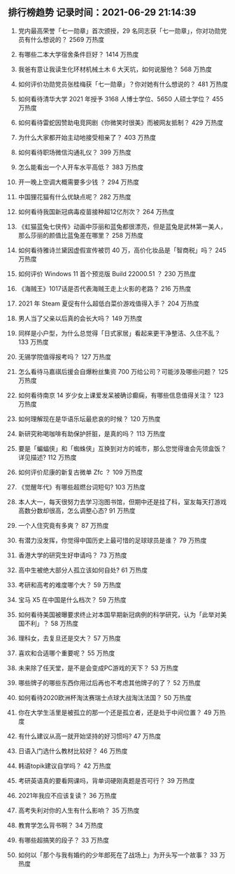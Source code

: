 
## 排行榜趋势 记录时间：2021-06-29 21:14:39
  
  1. 党内最高荣誉「七一勋章」首次颁授，29 名同志获「七一勋章」，你对功勋党员有什么想说的？ 2569 万热度
    
  2. 有哪些二本大学宿舍条件巨好？ 1414 万热度
    
  3. 我爸有意让我读生化环材机械土木 6 大天坑，如何说服他？ 568 万热度
    
  4. 如何评价功勋党员张桂梅获「七一勋章」？你对她有什么想说的？ 481 万热度
    
  5. 如何看待清华大学 2021 年授予 3168 人博士学位、5650 人硕士学位？ 455 万热度
    
  6. 如何看待雷蛇因赞助电竞网剧《你微笑时很美》而被网友抵制？ 429 万热度
    
  7. 为什么大家都开始主动地接受相亲了？ 403 万热度
    
  8. 如何看待职场微信沟通礼仪？ 399 万热度
    
  9. 怎么能看出一个人开车水平高低？ 383 万热度
    
  10. 开一晚上空调大概需要多少钱 ？ 294 万热度
    
  11. 中国狸花猫有什么优缺点呢？ 282 万热度
    
  12. 如何看待我国新冠病毒疫苗接种超12亿剂次？ 264 万热度
    
  13. 《虹猫蓝兔七侠传》动画中莎丽和蓝兔都很漂亮，但是蓝兔是武林第一美人，那么莎丽的颜值比蓝兔差在哪里？ 258 万热度
    
  14. 如何看待雅诗兰黛因虚假宣传被罚 40 万，高价化妆品是「智商税」吗？ 245 万热度
    
  15. 如何评价 Windows 11 首个预览版 Build 22000.51 ？ 230 万热度
    
  16. 《海贼王》1017话是否代表海贼王走上火影的老路？ 216 万热度
    
  17. 2021 年 Steam 夏促有什么超低白菜价游戏值得入手？ 204 万热度
    
  18. 男人当了父亲以后真的会长大吗？ 149 万热度
    
  19. 同样是小户型，为什么总觉得「日式家居」看起来更干净整洁、久住不乱？ 133 万热度
    
  20. 无锡学院值得报考吗？ 127 万热度
    
  21. 怎么看待马嘉祺后援会自爆粉丝集资 700 万给公司？可能涉及哪些问题？ 125 万热度
    
  22. 如何看待南京 14 岁少女上课爱发呆被确诊癫痫，有哪些信息值得关注？ 123 万热度
    
  23. 如何理解现在是华语乐坛最悲哀的时候？ 120 万热度
    
  24. 新研究称喝咖啡有助保护肝脏，是真的吗？ 113 万热度
    
  25. 要是「蝙蝠侠」和「蜘蛛侠」互换到对方的城市，那么您觉得谁会先领盒饭？详见描述? 112 万热度
    
  26. 如何评价尼康的新复古微单 Zfc ？ 109 万热度
    
  27. 《觉醒年代》有哪些超燃台词短句? 103 万热度
    
  28. 本人大一，每天很努力去学习泡图书馆，但期中还是挂了科，室友每天打游戏高数分数却很高，怎么调整心态? 91 万热度
    
  29. 一个人住究竟有多爽？ 87 万热度
    
  30. 有潜力没发挥，你觉得中国历史上最可惜的足球球员是谁？ 79 万热度
    
  31. 香港大学的研究生好申请吗？ 73 万热度
    
  32. 高中生被绝大部分人孤立该如何自处? 61 万热度
    
  33. 考研和高考的难度哪个大？ 59 万热度
    
  34. 宝马 X5 在中国是什么档次？ 59 万热度
    
  35. 如何看待美国被曝要求终止对本国早期新冠病例的科学研究，认为「此举对美国不利」？ 58 万热度
    
  36. 理科女，去复旦还是交大？ 57 万热度
    
  37. 喜欢和合适哪个重要呢？ 55 万热度
    
  38. 未来除了任天堂，是不是会变成PC游戏的天下？ 53 万热度
    
  39. 哪些牌子的哪些东西你用过后再也不考虑其他牌子的了？ 52 万热度
    
  40. 如何看待2020欧洲杯淘汰赛瑞士点球大战淘汰法国？ 50 万热度
    
  41. 你在大学生活里是被孤立的那一个还是孤立者，还是处于中间位置？ 49 万热度
    
  42. 有什么建议从高一就开始坚持的好习惯吗? 47 万热度
    
  43. 日语入门选什么教材比较好？ 46 万热度
    
  44. 韩语topik建议自学吗？ 42 万热度
    
  45. 考研英语真的要看网课吗，背单词硬刚真题是否可行？ 39 万热度
    
  46. 2021年我应不应该复读？ 36 万热度
    
  47. 高考失利对你的人生有什么影响？ 35 万热度
    
  48. 教育学怎么背书啊？ 34 万热度
    
  49. 有哪些超搞笑的段子？ 33 万热度
    
  50. 如何以「那个与我有婚约的少年郎死在了战场上」为开头写一个故事？ 33 万热度
    
